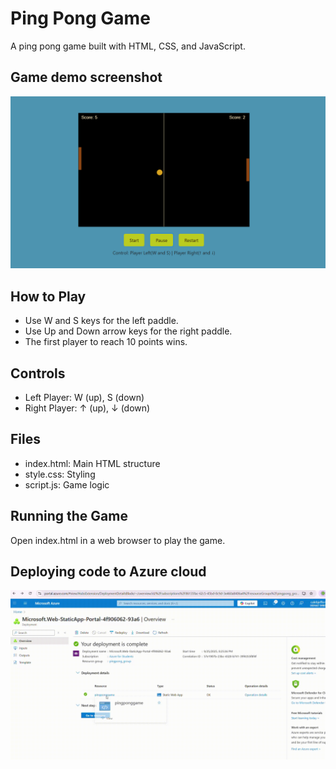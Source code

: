 # Ping Pong Game

A ping pong game built with HTML, CSS, and JavaScript.

## Game demo screenshot
![demo](image.png)

## How to Play

- Use W and S keys for the left paddle.
- Use Up and Down arrow keys for the right paddle.
- The first player to reach 10 points wins.


## Controls

- Left Player: W (up), S (down)
- Right Player: ↑ (up), ↓ (down)

## Files

- index.html: Main HTML structure
- style.css: Styling 
- script.js: Game logic

## Running the Game

Open index.html in a web browser to play the game.

## Deploying code to Azure cloud
![deploy demo](azure-static-webapp.gif)
